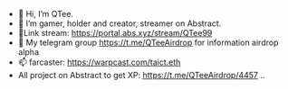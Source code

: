 - 👋 Hi, I’m QTee.
- 👀 I’m gamer, holder and creator, streamer on Abstract.
- 🌱Link stream: https://portal.abs.xyz/stream/QTee99 
- 💞️ My telegram group https://t.me/QTeeAirdrop for information airdrop alpha
- 📫 farcaster: https://warpcast.com/taict.eth
- All project on Abstract to get XP: https://t.me/QTeeAirdrop/4457 ..
